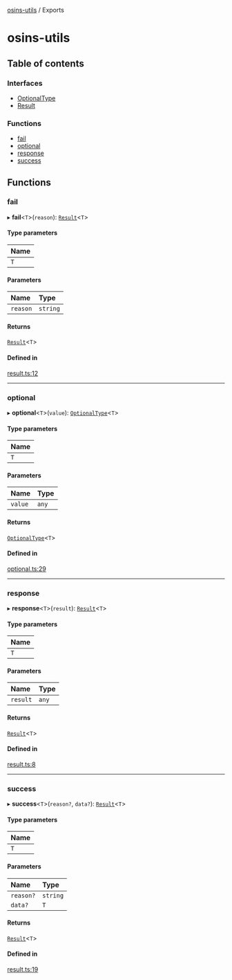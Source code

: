 [osins-utils](README.md) / Exports

# osins-utils

## Table of contents

### Interfaces

- [OptionalType](interfaces/OptionalType.md)
- [Result](interfaces/Result.md)

### Functions

- [fail](modules.md#fail)
- [optional](modules.md#optional)
- [response](modules.md#response)
- [success](modules.md#success)

## Functions

### fail

▸ **fail**<`T`\>(`reason`): [`Result`](interfaces/Result.md)<`T`\>

#### Type parameters

| Name |
| :------ |
| `T` |

#### Parameters

| Name | Type |
| :------ | :------ |
| `reason` | `string` |

#### Returns

[`Result`](interfaces/Result.md)<`T`\>

#### Defined in

[result.ts:12](https://github.com/osins/osins-utils/blob/e0691f5/src/result.ts#L12)

___

### optional

▸ **optional**<`T`\>(`value`): [`OptionalType`](interfaces/OptionalType.md)<`T`\>

#### Type parameters

| Name |
| :------ |
| `T` |

#### Parameters

| Name | Type |
| :------ | :------ |
| `value` | `any` |

#### Returns

[`OptionalType`](interfaces/OptionalType.md)<`T`\>

#### Defined in

[optional.ts:29](https://github.com/osins/osins-utils/blob/e0691f5/src/optional.ts#L29)

___

### response

▸ **response**<`T`\>(`result`): [`Result`](interfaces/Result.md)<`T`\>

#### Type parameters

| Name |
| :------ |
| `T` |

#### Parameters

| Name | Type |
| :------ | :------ |
| `result` | `any` |

#### Returns

[`Result`](interfaces/Result.md)<`T`\>

#### Defined in

[result.ts:8](https://github.com/osins/osins-utils/blob/e0691f5/src/result.ts#L8)

___

### success

▸ **success**<`T`\>(`reason?`, `data?`): [`Result`](interfaces/Result.md)<`T`\>

#### Type parameters

| Name |
| :------ |
| `T` |

#### Parameters

| Name | Type |
| :------ | :------ |
| `reason?` | `string` |
| `data?` | `T` |

#### Returns

[`Result`](interfaces/Result.md)<`T`\>

#### Defined in

[result.ts:19](https://github.com/osins/osins-utils/blob/e0691f5/src/result.ts#L19)
